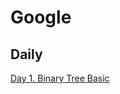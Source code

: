 # Google

## Daily
[Day 1. Binary Tree Basic](https://github.com/google-for-Humans/Google/blob/master/day1_binary_search.md)
